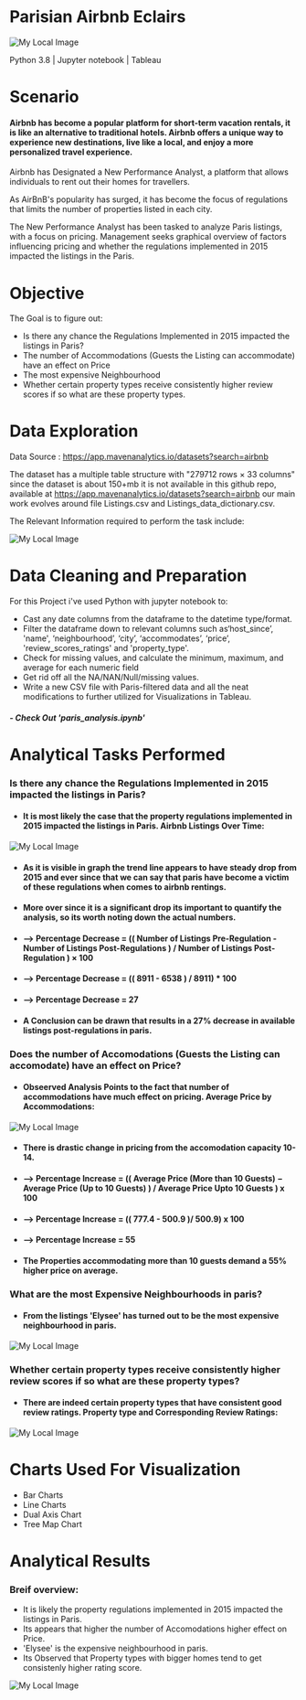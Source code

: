 
# Parisian Airbnb Eclairs

![My Local Image](tableau_&_python_imgs/social.jp2)

Python 3.8 | Jupyter notebook | Tableau

# Scenario

#### Airbnb has become a popular platform for short-term vacation rentals, it is like an alternative to traditional hotels. Airbnb offers a unique way to experience new destinations, live like a local, and enjoy a more personalized travel experience.

Airbnb has Designated a New Performance Analyst, a platform that allows individuals to rent out their homes for travellers.

As AirBnB's popularity has surged, it has become the focus of regulations that limits the number of properties listed in each city.

The New Performance Analyst has been tasked to analyze Paris listings, with a focus on pricing. Management seeks graphical overview of factors influencing pricing and whether the regulations implemented in 2015 impacted the listings in the Paris.

# Objective

The Goal is to figure out:

- Is there any chance the Regulations Implemented in 2015 impacted the listings in Paris?
- The number of Accommodations (Guests the Listing can accommodate) have an effect on Price
- The most expensive Neighbourhood
- Whether certain property types receive consistently higher review scores if so what are these property types.

# Data Exploration

Data Source : https://app.mavenanalytics.io/datasets?search=airbnb

The dataset has a multiple table structure with "279712 rows × 33 columns" since the dataset is about 150+mb it is not available in this github repo, available at https://app.mavenanalytics.io/datasets?search=airbnb  our main work evolves around file Listings.csv and Listings_data_dictionary.csv.

The Relevant Information required to perform the task include:

![My Local Image](tableau_&_python_imgs/snap1.png)

# Data Cleaning and Preparation

For this Project i've used Python with jupyter notebook to:

- Cast any date columns from the dataframe to the datetime type/format.
- Filter the dataframe down to relevant columns such as‘host_since’, 'name', ‘neighbourhood’, ‘city’, ‘accommodates’, ‘price’, 'review_scores_ratings' and 'property_type'.
- Check for missing values, and calculate the minimum, maximum, and average for each numeric field
- Get rid off all the NA/NAN/Null/missing values.
- Write a new CSV file with Paris-filtered data and all the neat modifications to further utilized for Visualizations in Tableau.

##### - Check Out 'paris_analysis.ipynb'

# Analytical Tasks Performed

###  Is there any chance the Regulations Implemented in 2015 impacted the listings in Paris?

- #### It is most likely the case that the property regulations implemented in 2015 impacted the listings in Paris. Airbnb Listings Over Time:

![My Local Image](tableau_&_python_imgs/main.png)


- #### As it is visible in graph the trend line appears to have steady drop from 2015 and ever since that we can say that paris have become a victim of these regulations when comes to airbnb rentings.

- #### More over since it is a significant drop its important to quantify the analysis, so its worth noting down the actual numbers.


- #### --> Percentage Decrease = (( Number of Listings Pre-Regulation - Number of Listings Post-Regulations ) / Number of Listings Post-Regulation ) × 100

- #### --> Percentage Decrease = (( 8911 - 6538 ) / 8911) * 100
- #### --> Percentage Decrease = 27


- #### A Conclusion can be drawn that results in a 27% decrease in available listings post-regulations in paris.



### Does the number of Accomodations (Guests the Listing can accomodate) have an effect on Price?
- #### Obseerved Analysis Points to the fact that number of accommodations have much effect on pricing. Average Price by Accommodations:

![My Local Image](tableau_&_python_imgs/3.png)

- #### There is drastic change in pricing from the accomodation capacity 10-14.
- #### --> Percentage Increase = (( Average Price (More than 10 Guests) − Average Price (Up to 10 Guests) ) / Average Price Upto 10 Guests ) x 100
- #### --> Percentage Increase = (( 777.4 - 500.9 )/ 500.9) x 100
- #### --> Percentage Increase = 55

- #### The Properties accommodating more than 10 guests demand a 55% higher price on average.

### What are the most Expensive Neighbourhoods in paris?
- #### From the listings 'Elysee' has turned out to be the most expensive neighbourhood in paris.

![My Local Image](tableau_&_python_imgs/2.png)

### Whether certain property types receive consistently higher review scores if so what are these property types?
- #### There are indeed certain property types that have consistent good review ratings. Property type and Corresponding Review Ratings:

![My Local Image](tableau_&_python_imgs/4.png)

# Charts Used For Visualization

- Bar Charts
- Line Charts
- Dual Axis Chart
- Tree Map Chart

# Analytical Results

### Breif overview:

- It is likely the property regulations implemented in 2015 impacted the listings in Paris.
- Its appears that higher the number of Accomodations higher effect on Price.
- 'Elysee' is the expensive neighbourhood in paris.
- Its Observed that Property types with bigger homes tend to get consistenly higher rating score.



![My Local Image](tableau_&_python_imgs/work_img.png)








